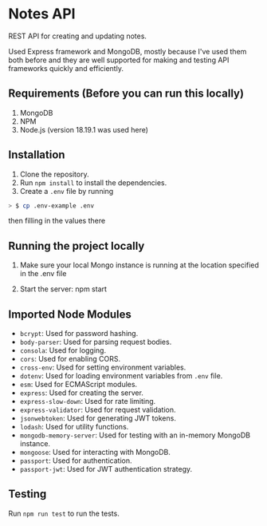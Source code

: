 # Notes API

REST API for creating and updating notes.

Used Express framework and MongoDB, mostly because I've used them both before and they are 
well supported for making and testing API frameworks quickly and efficiently. 

## Requirements (Before you can run this locally)
1. MongoDB
2. NPM
3. Node.js (version 18.19.1 was used here)

## Installation

1. Clone the repository.
2. Run `npm install` to install the dependencies.
3. Create a `.env` file by running 
```sh
> $ cp .env-example .env
```
 then filling in the values there

## Running the project locally

1. Make sure your local Mongo instance is running at the location specified in the .env file

2. Start the server:
npm start

## Imported Node Modules

- `bcrypt`: Used for password hashing.
- `body-parser`: Used for parsing request bodies.
- `consola`: Used for logging.
- `cors`: Used for enabling CORS.
- `cross-env`: Used for setting environment variables.
- `dotenv`: Used for loading environment variables from `.env` file.
- `esm`: Used for ECMAScript modules.
- `express`: Used for creating the server.
- `express-slow-down`: Used for rate limiting.
- `express-validator`: Used for request validation.
- `jsonwebtoken`: Used for generating JWT tokens.
- `lodash`: Used for utility functions.
- `mongodb-memory-server`: Used for testing with an in-memory MongoDB instance.
- `mongoose`: Used for interacting with MongoDB.
- `passport`: Used for authentication.
- `passport-jwt`: Used for JWT authentication strategy.

## Testing

Run `npm run test` to run the tests.